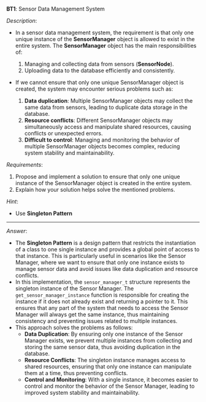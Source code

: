 **BT1**: Sensor Data Management System

*Description*:
- In a sensor data management system, the requirement is that only one unique instance of the **SensorManager** object is allowed to exist in the entire system. The **SensorManager** object has the main responsibilities of:
    1. Managing and collecting data from sensors (**SensorNode**).
    2. Uploading data to the database efficiently and consistently.

- If we cannot ensure that only one unique SensorManager object is created, the system may encounter serious problems such as:
    1. **Data duplication**: Multiple SensorManager objects may collect the same data from sensors, leading to duplicate data storage in the database.
    2. **Resource conflicts**: Different SensorManager objects may simultaneously access and manipulate shared resources, causing conflicts or unexpected errors.
    3. **Difficult to control**: Managing and monitoring the behavior of multiple SensorManager objects becomes complex, reducing system stability and maintainability.

*Requirements*:
1. Propose and implement a solution to ensure that only one unique instance of the SensorManager object is created in the entire system.
2. Explain how your solution helps solve the mentioned problems.

*Hint*:
- Use **Singleton Pattern**

---

*Answer*:

- The **Singleton Pattern** is a design pattern that restricts the instantiation of a class to one single instance and provides a global point of access to that instance. This is particularly useful in scenarios like the Sensor Manager, where we want to ensure that only one instance exists to manage sensor data and avoid issues like data duplication and resource conflicts.
- In this implementation, the `sensor_manager_t` structure represents the singleton instance of the Sensor Manager. The `get_sensor_manager_instance` function is responsible for creating the instance if it does not already exist and returning a pointer to it. This ensures that any part of the system that needs to access the Sensor Manager will always get the same instance, thus maintaining consistency and preventing issues related to multiple instances.
- This approach solves the problems as follows:
  - **Data Duplication**: By ensuring only one instance of the Sensor Manager exists, we prevent multiple instances from collecting and storing the same sensor data, thus avoiding duplication in the database.
  - **Resource Conflicts**: The singleton instance manages access to shared resources, ensuring that only one instance can manipulate them at a time, thus preventing conflicts.
  - **Control and Monitoring**: With a single instance, it becomes easier to control and monitor the behavior of the Sensor Manager, leading to improved system stability and maintainability.
